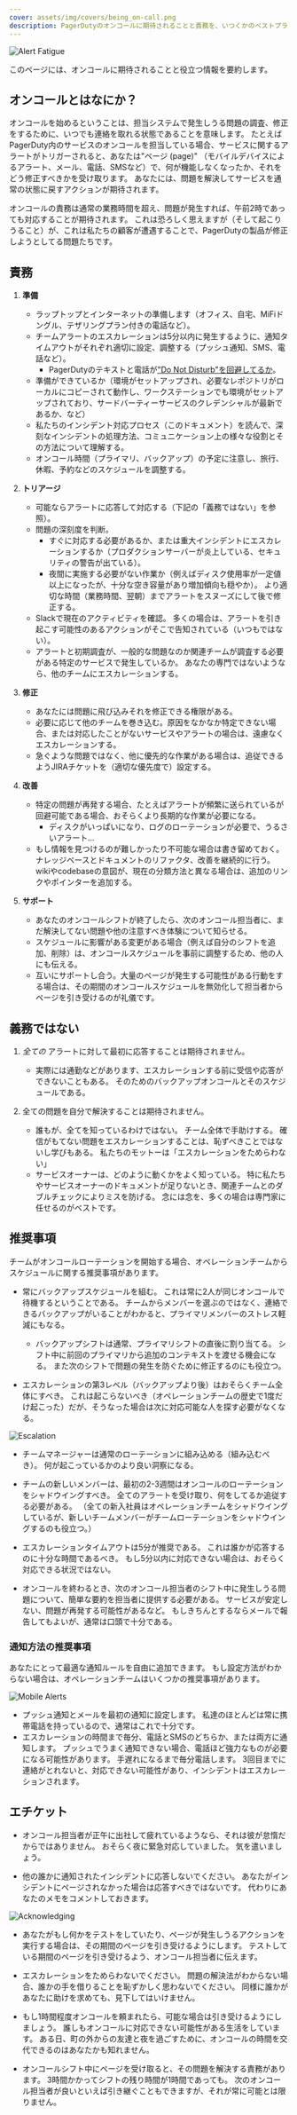 ```yaml
---
cover: assets/img/covers/being_on-call.png
description: PagerDutyのオンコールに期待されることと責務を、いつくかのベストプラクティスとエチケットの推奨事項に基づいて要約しています。
---
```

![Alert Fatigue](../assets/img/headers/alert_fatigue.png)

このページには、オンコールに期待されることと役立つ情報を要約します。

## オンコールとはなにか？

オンコールを始めるということは、担当システムで発生しうる問題の調査、修正をするために、いつでも連絡を取れる状態であることを意味します。
たとえばPagerDuty内のサービスのオンコールを担当している場合、サービスに関するアラートがトリガーされると、あなたは"ページ (page)" （モバイルデバイスによるアラート、メール、電話、SMSなど）で、何が機能しなくなったか、それをどう修正すべきかを受け取ります。
あなたには、問題を解決してサービスを通常の状態に戻すアクションが期待されます。

オンコールの責務は通常の業務時間を超え、問題が発生すれば、午前2時であっても対応することが期待されます。
これは恐ろしく思えますが（そして起こりうること）が、これは私たちの顧客が遭遇することで、PagerDutyの製品が修正しようとしてる問題たちです。


## 責務

1. **準備**
    * ラップトップとインターネットの準備します（オフィス、自宅、MiFiドングル、テザリングプラン付きの電話など）。
    * チームアラートのエスカレーションは5分以内に発生するように、通知タイムアウトがそれぞれ適切に設定、調整する（プッシュ通知、SMS、電話など）。
        * PagerDutyのテキストと電話が["Do Not Disturb"を回避してるか](https://support.pagerduty.com/docs/notification-phone-numbers)。
    * 準備ができているか（環境がセットアップされ、必要なレポジトリがローカルにコピーされて動作し、ワークステーションでも環境がセットアップされており、サードバーティーサービスのクレデンシャルが最新であるか、など）
    * 私たちのインシデント対応プロセス（このドキュメント）を読んで、深刻なインシデントの処理方法、コミュニケーション上の様々な役割とその方法について理解する。
    * オンコール時間（プライマリ、バックアップ）の予定に注意し、旅行、休暇、予約などのスケジュールを調整する。

1. **トリアージ**
    * 可能ならアラートに応答して対応する（下記の「義務ではない」を参照）。
    * 問題の深刻度を判断。
        * すぐに対応する必要があるか、または重大インシデントにエスカレーションするか（プロダクションサーバーが炎上している、セキュリティの警告が出ている）。
        * 夜間に実施する必要がない作業か（例えばディスク使用率が一定値以上になったが、十分な空き容量があり増加傾向も穏やか）。
          より適切な時間（業務時間、翌朝）までアラートをスヌーズにして後で修正する。
    * Slackで現在のアクティビティを確認。
      多くの場合は、アラートを引き起こす可能性のあるアクションがそこで告知されている（いつもではない）。
    * アラートと初期調査が、一般的な問題なのか関連チームが調査する必要がある特定のサービスで発生しているか。
      あなたの専門ではないようなら、他のチームにエスカレーションする。

1. **修正**
    * あなたには問題に飛び込みそれを修正できる権限がある。
    * 必要に応じて他のチームを巻き込む。原因をなかなか特定できない場合、または対応したことがないサービスやアラートの場合は、遠慮なくエスカレーションする。
    * 急ぐような問題ではなく、他に優先的な作業がある場合は、追従できるようJIRAチケットを（適切な優先度で）設定する。

1. **改善**
    * 特定の問題が再発する場合、たとえばアラートが頻繁に送られているが回避可能である場合、おそらくより長期的な作業が必要になる。
        * ディスクがいっぱいになり、ログのローテーションが必要で、うるさいアラート...
    * もし情報を見つけるのが難しかったり不可能な場合は書き留めておく。
      ナレッジベースとドキュメントのリファクタ、改善を継続的に行う。
      wikiやcodebaseの意図が、現在の分類方法と異なる場合は、追加のリンクやポインターを追加する。

1. **サポート**
    * あなたのオンコールシフトが終了したら、次のオンコール担当者に、まだ解決してない問題や他の注意すべき体験について知らせる。
    * スケジュールに影響がある変更がある場合（例えば自分のシフトを追加、削除）は、オンコールスケジュールを事前に調整するため、他の人にも伝える。
    * 互いにサポートし合う。大量のページが発生する可能性がある行動をする場合は、その期間のオンコールスケジュールを無効化して担当者からページを引き受けるのが礼儀です。

## 義務ではない

1. _全ての_ アラートに対して最初に応答することは期待されません。
    * 実際には通勤などがあります、エスカレーションする前に受信や応答ができないこともある。
      そのためのバックアップオンコールとそのスケジュールである。

1. 全ての問題を自分で解決することは期待されません。
    * 誰もが、全てを知っているわけではない。
      チーム全体で手助けする。
      確信がもてない問題をエスカレーションすることは、恥ずべきことではないし学びもある。
      私たちのモットーは「エスカレーションをためらわない」
    * サービスオーナーは、どのように動くかをよく知っている。
      特に私たちやサービスオーナーのドキュメントが足りないとき、関連チームとのダブルチェックによりミスを防げる。
      念には念を、多くの場合は専門家に任せるのがベストです。

## 推奨事項

チームがオンコールローテーションを開始する場合、オペレーションチームからスケジュールに関する推奨事項があります。

* 常にバックアップスケジュールを組む。
  これは常に2人が同じオンコールで待機するということである。
  チームからメンバーを選ぶのではなく、連絡できるバックアップがいることがわかると、プライマリメンバーのストレス軽減にもなる。
    * バックアップシフトは通常、プライマリシフトの直後に割り当てる。
      シフト中に前回のプライマリから追加のコンテキストを渡せる機会になる。
      また次のシフトで問題の発生を防ぐために修正するのにも役立つ。

* エスカレーションの第3レベル（バックアップより後）はおそらくチーム全体にすべき。
  これは起こらないべき（オペレーションチームの歴史で1度だけ起こった）だが、そうなった場合は次に対応可能な人を探す必要がなくなる。

![Escalation](../assets/img/misc/escalation.png)

* チームマネージャーは通常のローテーションに組み込める（組み込むべき）。
  何が起こっているかのより良い洞察になる。

* チームの新しいメンバーは、最初の2-3週間はオンコールのローテーションをシャドウイングすべき。
  全てのアラートを受け取り、何をしてるか追従する必要がある。
  （全ての新入社員はオペレーションチームをシャドウイングしているが、新しいチームメンバーがチームローテーションをシャドウイングするのも役立つ。）

* エスカレーションタイムアウトは5分が推奨である。
  これは誰かが応答するのに十分な時間であるべき。
  もし5分以内に対応できない場合は、おそらく対応できる状況ではない。

* オンコールを終わるとき、次のオンコール担当者のシフト中に発生しうる問題について、簡単な要約を担当者に提供する必要がある。
  サービスが安定しない、問題が再発する可能性があるなど。
  もしきちんとするならメールで報告してもよいが、通常は口頭で十分である。

### 通知方法の推奨事項

あなたにとって最適な通知ルールを自由に追加できます。
もし設定方法がわからない場合は、オペレーションチームはいくつかの推奨事項があります。

![Mobile Alerts](../assets/img/misc/mobile_alerts.png)

* プッシュ通知とメールを最初の通知に設定します。
  私達のほとんどは常に携帯電話を持っているので、通常はこれで十分です。
* エスカレーションの時間まで毎分、電話とSMSのどちらか、または両方に通知します。
  プッシュでうまく通知できない場合、電話ほど強力なものが必要になる可能性があります。
  手遅れになるまで毎分電話します。
  3回目までに連絡がとれないと、対応できない可能性があり、インシデントはエスカレーションされます。

## エチケット

* オンコール担当者が正午に出社して疲れているようなら、それは彼が怠惰だからではありません。
  おそらく夜に緊急対応していました。
  気を遣いましょう。

* 他の誰かに通知されたインシデントに応答しないでください。
  あなたがインシデントにページされなかった場合は応答すべきではないです。
  代わりにあなたのメモをコメントしておきます。

![Acknowledging](../assets/img/misc/ack.png)

* あなたがもし何かをテストをしていたり、ページが発生しうるアクションを実行する場合は、その期間のページを引き受けるようにします。
  テストしている期間のページを引き受けるよう、オンコール担当者に伝えます。

* エスカレーションをためらわないでください。
  問題の解決法がわからない場合、誰かの手を借りることを恥ずかしく思わないでください。
  同様に誰かがあなたに助けを求めても、見下してはいけません。

* もし1時間程度オンコールを頼まれたら、可能な場合は引き受けるようにしましょう。
  誰しもオンコールに対応できない可能性がある生活をしています。
  ある日、町の外からの友達と夜を過ごすために、オンコールの時間を交代できるのはあなたかも知れません。

* オンコールシフト中にページを受け取ると、その問題を解決する責務があります。
  3時間かかってシフトの残り時間が1時間であっても。
  次のオンコール担当者が良いといえば引き継ぐこともできますが、それが常に可能とは限りません。
